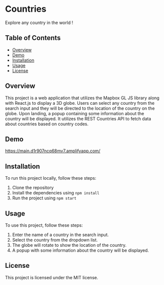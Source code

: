 
# Countries

Explore any country in the world !

## Table of Contents

- [Overview](#overview)
- [Demo](#demo)
- [Installation](#installation)
- [Usage](#usage)
- [License](#license)

## Overview

This project is a web application that utilizes the Mapbox GL JS library along with React.js to display a 3D globe. Users can select any country from the search input and they will be directed to the location of the country on the globe. Upon landing, a popup containing some information about the country will be displayed. It utilizes the REST Countries API to fetch data about countries based on country codes.

## Demo

https://main.d1r907ncq68mv7.amplifyapp.com/

## Installation

To run this project locally, follow these steps:

1. Clone the repository
2. Install the dependencies using `npm install`
3. Run the project using `npm start`

## Usage

To use this project, follow these steps:

1. Enter the name of a country in the search input.
2. Select the country from the dropdown list.
3. The globe will rotate to show the location of the country.
4. A popup with some information about the country will be displayed.



## License

This project is licensed under the MIT license.


